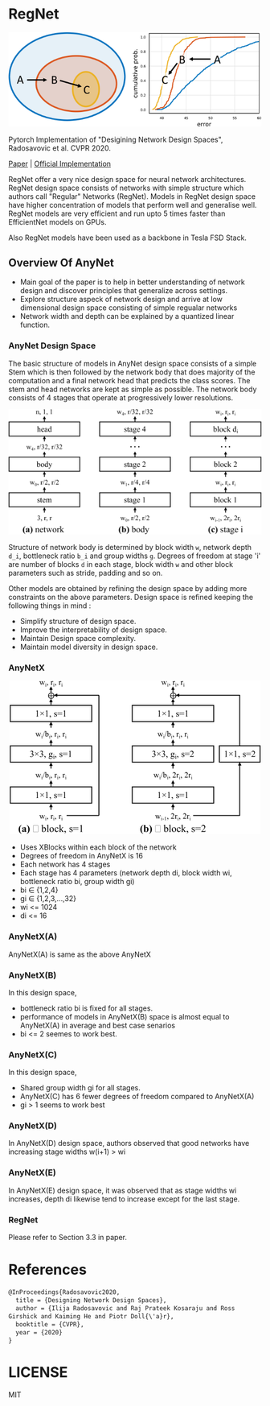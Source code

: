 # RegNet

<p align="center">
  <img src="https://github.com/iVishalr/RegNetX/blob/main/doc/designspace.png" alt="Designing Network Design Spaces" />
</p>

Pytorch Implementation of "Desigining Network Design Spaces", Radosavovic et al. CVPR 2020. 

[Paper](https://openaccess.thecvf.com/content_CVPR_2020/papers/Radosavovic_Designing_Network_Design_Spaces_CVPR_2020_paper.pdf) | [Official Implementation](https://github.com/facebookresearch/pycls)

RegNet offer a very nice design space for neural network architectures. RegNet design space consists of networks with simple structure which authors call "Regular" Networks (RegNet). Models in RegNet design space have higher concentration of models that perform well and generalise well. RegNet models are very efficient and run upto 5 times faster than EfficientNet models on GPUs.

Also RegNet models have been used as a backbone in Tesla FSD Stack.

## Overview Of AnyNet

- Main goal of the paper is to help in better understanding of network design and discover principles that generalize across settings.
- Explore structure aspeck of network design and arrive at low dimensional design space consisting of simple regualar networks
- Network width and depth can be explained by a quantized linear function.

### AnyNet Design Space

The basic structure of models in AnyNet design space consists of a simple Stem which is then followed by the network body that does majority of the computation and a final network head that predicts the class scores. The stem and head networks are kept as simple as possible. The network body consists of 4 stages that operate at progressively lower resolutions.

<p align="center">
  <img src="https://github.com/iVishalr/RegNetX/blob/main/doc/anynet.png" alt="AnyNet" />
</p>

Structure of network body is determined by block width `w`, network depth `d_i`, bottleneck ratio `b_i` and group widths `g`. Degrees of freedom at stage 'i' are number of blocks `d` in each stage, block width `w` and other block parameters such as stride, padding and so on.

Other models are obtained by refining the design space by adding more constraints on the above parameters. Design space is refined keeping the following things in mind :
- Simplify structure of design space.
- Improve the interpretability of design space.
- Maintain Design space complexity.
- Maintain model diversity in design space.

### AnyNetX

<p align="center">
  <img src="https://github.com/iVishalr/RegNetX/blob/main/doc/xblock.png" alt="XBlock" />
</p>


- Uses XBlocks within each block of the network
- Degrees of freedom in AnyNetX is 16
- Each network has 4 stages
- Each stage has 4 parameters (network depth di, block width wi, bottleneck ratio bi, group width gi)
- bi ∈ {1,2,4}
- gi ∈ {1,2,3,...,32}
- wi <= 1024
- di <= 16

### AnyNetX(A)

AnyNetX(A) is same as the above AnyNetX

### AnyNetX(B)

In this design space, 
- bottleneck ratio bi is fixed for all stages.
- performance of models in AnyNetX(B) space is almost equal to AnyNetX(A) in average and best case senarios
- bi <= 2 seemes to work best.

### AnyNetX(C)

In this design space,
- Shared group width gi for all stages.
- AnyNetX(C) has 6 fewer degrees of freedom compared to AnyNetX(A)
- gi > 1 seems to work best

### AnyNetX(D)

In AnyNetX(D) design space, authors observed that good networks have increasing stage widths w(i+1) > wi

### AnyNetX(E) 

In AnyNetX(E) design space, it was observed that as stage widths wi increases, depth di likewise tend to increase except for the last stage.

### RegNet

Please refer to Section 3.3 in paper.

# References

```
@InProceedings{Radosavovic2020,
  title = {Designing Network Design Spaces},
  author = {Ilija Radosavovic and Raj Prateek Kosaraju and Ross Girshick and Kaiming He and Piotr Doll{\'a}r},
  booktitle = {CVPR},
  year = {2020}
}
```

# LICENSE

MIT
